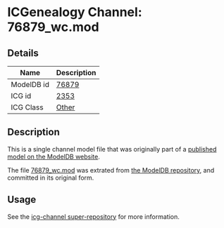 # ICGenealogy Channel: 76879\_wc.mod

## Details

Name | Description
---- | -----------
ModelDB id | [76879](http://senselab.med.yale.edu/ModelDB/ShowModel.cshtml?model=76879)
ICG id | [2353](http://icg.neurotheory.ox.ac.uk/channels/other/2353)
ICG Class | [Other](http://icg.neurotheory.ox.ac.uk/channels/other)

## Description

This is a single channel model file that was originally part of a [published model on the ModelDB website](http://senselab.med.yale.edu/mModelDB/ShowModel.cshtml?model=76879).

The file [76879\_wc.mod](76879_wc.mod) was extrated from [the ModelDB repository](http://senselab.med.yale.edu/ModelDB/ShowModel.cshtml?model=76879), and committed in its original form.

## Usage

See the [icg-channel super-repository](https://github.com/icgenealogy/icg-channels) for more information.